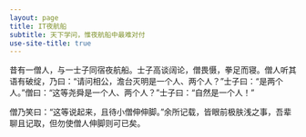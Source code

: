 ```yaml
---
layout: page
title: IT夜航船
subtitle: 天下学问，惟夜航船中最难对付
use-site-title: true
---
```


昔有一僧人，与一士子同宿夜航船。士子高谈阔论，僧畏慑，拳足而寝。僧人听其语有破绽，乃曰：“请问相公，澹台灭明是一个人、两个人？”士子曰：“是两个人。”僧曰：“这等尧舜是一个人、两个人？”士子曰：“自然是一个人！”

僧乃笑曰：“这等说起来，且待小僧伸伸脚。”余所记载，皆眼前极肤浅之事，吾辈聊且记取，但勿使僧人伸脚则可已矣。

